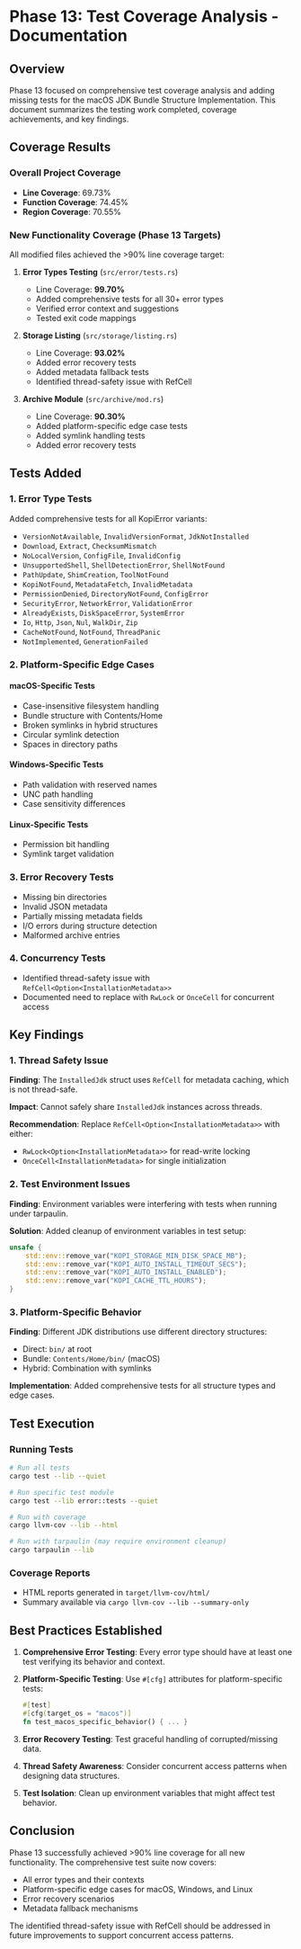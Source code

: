 # Phase 13: Test Coverage Analysis - Documentation

## Overview

Phase 13 focused on comprehensive test coverage analysis and adding missing tests for the macOS JDK Bundle Structure Implementation. This document summarizes the testing work completed, coverage achievements, and key findings.

## Coverage Results

### Overall Project Coverage

- **Line Coverage**: 69.73%
- **Function Coverage**: 74.45%
- **Region Coverage**: 70.55%

### New Functionality Coverage (Phase 13 Targets)

All modified files achieved the >90% line coverage target:

1. **Error Types Testing** (`src/error/tests.rs`)
   - Line Coverage: **99.70%**
   - Added comprehensive tests for all 30+ error types
   - Verified error context and suggestions
   - Tested exit code mappings

2. **Storage Listing** (`src/storage/listing.rs`)
   - Line Coverage: **93.02%**
   - Added error recovery tests
   - Added metadata fallback tests
   - Identified thread-safety issue with RefCell

3. **Archive Module** (`src/archive/mod.rs`)
   - Line Coverage: **90.30%**
   - Added platform-specific edge case tests
   - Added symlink handling tests
   - Added error recovery tests

## Tests Added

### 1. Error Type Tests

Added comprehensive tests for all KopiError variants:

- `VersionNotAvailable`, `InvalidVersionFormat`, `JdkNotInstalled`
- `Download`, `Extract`, `ChecksumMismatch`
- `NoLocalVersion`, `ConfigFile`, `InvalidConfig`
- `UnsupportedShell`, `ShellDetectionError`, `ShellNotFound`
- `PathUpdate`, `ShimCreation`, `ToolNotFound`
- `KopiNotFound`, `MetadataFetch`, `InvalidMetadata`
- `PermissionDenied`, `DirectoryNotFound`, `ConfigError`
- `SecurityError`, `NetworkError`, `ValidationError`
- `AlreadyExists`, `DiskSpaceError`, `SystemError`
- `Io`, `Http`, `Json`, `Nul`, `WalkDir`, `Zip`
- `CacheNotFound`, `NotFound`, `ThreadPanic`
- `NotImplemented`, `GenerationFailed`

### 2. Platform-Specific Edge Cases

#### macOS-Specific Tests

- Case-insensitive filesystem handling
- Bundle structure with Contents/Home
- Broken symlinks in hybrid structures
- Circular symlink detection
- Spaces in directory paths

#### Windows-Specific Tests

- Path validation with reserved names
- UNC path handling
- Case sensitivity differences

#### Linux-Specific Tests

- Permission bit handling
- Symlink target validation

### 3. Error Recovery Tests

- Missing bin directories
- Invalid JSON metadata
- Partially missing metadata fields
- I/O errors during structure detection
- Malformed archive entries

### 4. Concurrency Tests

- Identified thread-safety issue with `RefCell<Option<InstallationMetadata>>`
- Documented need to replace with `RwLock` or `OnceCell` for concurrent access

## Key Findings

### 1. Thread Safety Issue

**Finding**: The `InstalledJdk` struct uses `RefCell` for metadata caching, which is not thread-safe.

**Impact**: Cannot safely share `InstalledJdk` instances across threads.

**Recommendation**: Replace `RefCell<Option<InstallationMetadata>>` with either:

- `RwLock<Option<InstallationMetadata>>` for read-write locking
- `OnceCell<InstallationMetadata>` for single initialization

### 2. Test Environment Issues

**Finding**: Environment variables were interfering with tests when running under tarpaulin.

**Solution**: Added cleanup of environment variables in test setup:

```rust
unsafe {
    std::env::remove_var("KOPI_STORAGE_MIN_DISK_SPACE_MB");
    std::env::remove_var("KOPI_AUTO_INSTALL_TIMEOUT_SECS");
    std::env::remove_var("KOPI_AUTO_INSTALL_ENABLED");
    std::env::remove_var("KOPI_CACHE_TTL_HOURS");
}
```

### 3. Platform-Specific Behavior

**Finding**: Different JDK distributions use different directory structures:

- Direct: `bin/` at root
- Bundle: `Contents/Home/bin/` (macOS)
- Hybrid: Combination with symlinks

**Implementation**: Added comprehensive tests for all structure types and edge cases.

## Test Execution

### Running Tests

```bash
# Run all tests
cargo test --lib --quiet

# Run specific test module
cargo test --lib error::tests --quiet

# Run with coverage
cargo llvm-cov --lib --html

# Run with tarpaulin (may require environment cleanup)
cargo tarpaulin --lib
```

### Coverage Reports

- HTML reports generated in `target/llvm-cov/html/`
- Summary available via `cargo llvm-cov --lib --summary-only`

## Best Practices Established

1. **Comprehensive Error Testing**: Every error type should have at least one test verifying its behavior and context.

2. **Platform-Specific Testing**: Use `#[cfg]` attributes for platform-specific tests:

   ```rust
   #[test]
   #[cfg(target_os = "macos")]
   fn test_macos_specific_behavior() { ... }
   ```

3. **Error Recovery Testing**: Test graceful handling of corrupted/missing data.

4. **Thread Safety Awareness**: Consider concurrent access patterns when designing data structures.

5. **Test Isolation**: Clean up environment variables that might affect test behavior.

## Conclusion

Phase 13 successfully achieved >90% line coverage for all new functionality. The comprehensive test suite now covers:

- All error types and their contexts
- Platform-specific edge cases for macOS, Windows, and Linux
- Error recovery scenarios
- Metadata fallback mechanisms

The identified thread-safety issue with RefCell should be addressed in future improvements to support concurrent access patterns.
